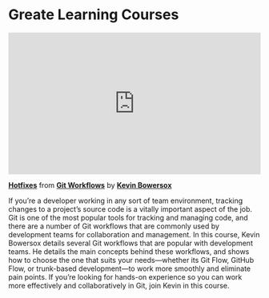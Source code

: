 <h1>Greate Learning Courses</h1>

<div style="position:relative;height:0;padding-bottom:56.25%"><iframe width="640" height="360" src="https://www.linkedin.com/learning/embed/git-workflows/hotfixes?autoplay=false&claim=AQFoeQOCY9wCBwAAAZapdf4qvS6ooPc_7YVOweo352sZNwGLK_6X9sjxf1Q9y6Y29BPHn73MyP0rDZaKQTDU4swZjHha1p0ZGO6MHArfnZtXfV_0gqKz1nCP_PtrBxQLwPh3iKJo-YquYnMw7ZsecTe5jD1ABWUQ__ORw2tcBbxQLzlpY-AYo--w1OV8JcASCbSt95sWSb4er-yCxFUHld5eJo8moc_MwovnKxj9OkRaJcntoOCrzgj7b2W9tuonUW9kwXxHDzWkq1oopLuAtePt2RaCLympPJHQ_rk3OW6pS1-jGruZOCddOX3OZowl-NVvVzadRkGK4yBlxDX5QdjEHBVMB9t6nQAcpUODMmOHYiDkBBGo4HXteLJae3EkVZOVgw8nrw4vHXKZkoacK3m978jFsNcLpK5ApLwM1nwNRZ0J-YYboGhGWmIFQZ71gswng0Q-HPjOOAqTEb-f5MeedkR2Ejg8gQv4TAuIEZ7GtQTu7vAsUdjblzGzma1BmjRwdXo5jt-rB-0EFrKroRdGmjAJrfHPytC5HLebEIj2MOvnNotXW-rpecZ8MWBvyJXxf1AWnWgc2t6uhBxT_x0YX-V0KKN4pzA1HgQpv1NfTCu_4vtHYUO6oIY1Q-iZs51sktkz6AVoCUp7mEGYtq58d6Qxm-d981bX66EMiLn9FS0dteMoaeTdhofhtuKwGSJii2_oLzJIjJi8_V8S7WwCqUbLV3b9l5merJGbJ8_R6ix47xT2moQCJmGZAnFo27SPcsUKqK-FRcZLx9H3xgipDAAoLTjYjay-pzl1EL7_KDSdBG6e8pzxAQfUqmBNGi7_pz0CXtkPCn2595NAPgCzOn3jjMr8hxklKfTH8m7Xzi6tr4IzJE5m8_3IK9DtbcIjk790bWfgya8ijVLiHP59qjLKhenR1gMNKLmiCKM45cMD65jVqCbNMvBvQ49lfegocOdotyGyOS0R65BZTJ5ILHuUrpYkv8Q1ts0XmIKgRf7hpXxkL8F3xBIQnTp8jJwESfpqskrB7QwkOlno9lYj5nG4PeNcoEMDA5HUBj8xI3cZ-0VxlPQE8MGl93wHm3U-GMFMpggSDAd0WrOW_N4AIP_T6cWiMBBgPgQ2iX4WZjenAoP1sH1X6okye8u3JfuXWZ8kAJPcymhwa8rlpUTPqX3eDOLOcglIxGp8milIsazX9jkrDfsfz3mEhwu9CAfJetX3nNBl" mozallowfullscreen="true" webkitallowfullscreen="true" allowfullscreen="true" frameborder="0" style="position:absolute;width:100%;height:100%;left:0"></iframe></div><p><strong><a href="https://www.linkedin.com/learning/git-workflows/hotfixes?trk=embed_lil">Hotfixes</a></strong> from <strong><a href="https://www.linkedin.com/learning/git-workflows?trk=embed_lil">Git Workflows</a></strong> by <strong><a href="https://www.linkedin.com/learning/instructors/kevin-bowersox?trk=embed_lil">Kevin Bowersox</a></strong></p>


If you’re a developer working in any sort of team environment, tracking changes to a project’s source code is a vitally important aspect of the job. Git is one of the most popular tools for tracking and managing code, and there are a number of Git workflows that are commonly used by development teams for collaboration and management. In this course, Kevin Bowersox details several Git workflows that are popular with development teams. He details the main concepts behind these workflows, and shows how to choose the one that suits your needs—whether its Git Flow, GitHub Flow, or trunk-based development—to work more smoothly and eliminate pain points. If you’re looking for hands-on experience so you can work more effectively and collaboratively in Git, join Kevin in this course.
